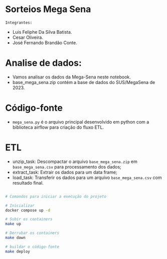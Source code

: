 # Sorteios Mega Sena

`Integrantes:`
- Luis Feliphe Da Silva Batista.
- Cesar Oliveira.
- José Fernando Brandão Conte.

# Analise de dados:
- Vamos analisar os dados da Mega-Sena neste notebook.
- base_mega_sena.zip contém a base de dados do SUS/MegaSena de 2023.

# Código-fonte
- `mega_sena.py` é o arquivo principal desenvolvido em python com a biblioteca airflow para criação do fluxo ETL.

# ETL
- unzip_task: Descompactar o arquivo `base_mega_sena.zip` em `base_mega_sena.csv` para processamento dos dados;
- extract_task: Extrair os dados para um data frame;
- load_task: Transferir os dados para um arquivo `base_mega_sena.csv` com resultado final.

```bash

# Comandos para iniciar a execução do projeto

# Inicializar
docker compose up -d

# Subir os containers
make up

# Derrubar os containers
make down

# buildar o código-fonte
make deploy
